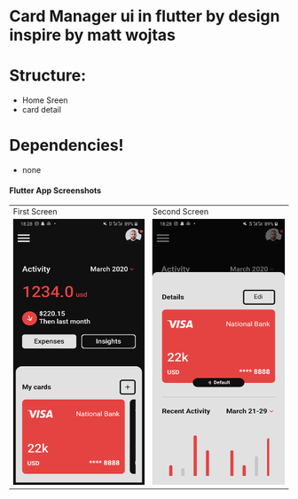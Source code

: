 
# Card Manager ui in flutter by design inspire by matt wojtas

# Structure:

  - Home Sreen
  - card detail

# Dependencies!

  - none

  #### Flutter App Screenshots

<table>
  <tr>
    <td>First Screen</td>
     <td>Second Screen</td>
  </tr>
  <tr>
    <td><img src="1.png" width=310 height=480></td>
    <td><img src="2.png" width=310 height=480></td>
 
  </tr>
 </table>
 <table>
  
 </table>
